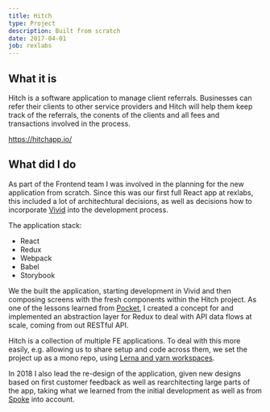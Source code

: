 ```yaml
---
title: Hitch
type: Project
description: Built from scratch
date: 2017-04-01
job: rexlabs
---
```


## What it is

Hitch is a software application to manage client referrals. Businesses can refer their clients to other service providers and Hitch will help them keep track of the referrals, the conents of the clients and all fees and transactions involved in the process.

https://hitchapp.io/

## What did I do

As part of the Frontend team I was involved in the planning for the new application from scratch. Since this was our first full React app at rexlabs, this included a lot of architechtural decisions, as well as decisions how to incorporate [Vivid](../vivid/) into the development process.

The application stack:

- React
- Redux
- Webpack
- Babel
- Storybook

We the built the application, starting development in Vivid and then composing screens with the fresh components within the Hitch project. As one of the lessons learned from [Pocket](../pocket/), I created a concept for and implemented an abstraction layer for Redux to deal with API data flows at scale, coming from out RESTful API.

Hitch is a collection of multiple FE applications. To deal with this more easily, e.g. allowing us to share setup and code across them, we set the project up as a mono repo, using [Lerna and yarn workspaces](../../../til/lerna-and-yarn-workspaces/).

In 2018 I also lead the re-design of the application, given new designs based on first customer feedback as well as rearchitecting large parts of the app, taking what we learned from the initial development as well as from [Spoke](../spoke/) into account.
